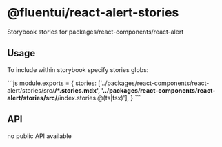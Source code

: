 # @fluentui/react-alert-stories

Storybook stories for packages/react-components/react-alert

## Usage

To include within storybook specify stories globs:

\`\`\`js
module.exports = {
stories: ['../packages/react-components/react-alert/stories/src/**/*.stories.mdx', '../packages/react-components/react-alert/stories/src/**/index.stories.@(ts|tsx)'],
}
\`\`\`

## API

no public API available
